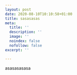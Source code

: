 ```yaml
---
layout: post
date: 2020-08-10T10:10:58+01:00
title: sasasasas
meta:
  title: ''
  description: ''
  image: ''
  noindex: false
  nofollow: false
excerpt: ''

---
```

asasasasasa